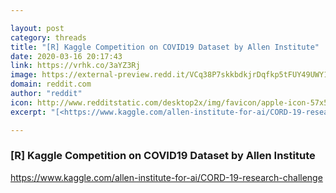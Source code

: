 ```yaml
---

layout: post
category: threads
title: "[R] Kaggle Competition on COVID19 Dataset by Allen Institute"
date: 2020-03-16 20:17:43
link: https://vrhk.co/3aYZ3Rj
image: https://external-preview.redd.it/VCq38P7skkbdkjrDqfkp5tFUY49UWY1r11oJGZ77PUY.jpg?width=1200&height=628.272251309&auto=webp&crop=1200:628.272251309,smart&s=283c0102c4bf9bd1788cd13325fa74ff9b4af181
domain: reddit.com
author: "reddit"
icon: http://www.redditstatic.com/desktop2x/img/favicon/apple-icon-57x57.png
excerpt: "[<https://www.kaggle.com/allen-institute-for-ai/CORD-19-research-challenge>](<https://www.kaggle.com/allen-institute-for-ai/CORD-19-research-challenge>)"

---
```


### [R] Kaggle Competition on COVID19 Dataset by Allen Institute

[<https://www.kaggle.com/allen-institute-for-ai/CORD-19-research-challenge>](<https://www.kaggle.com/allen-institute-for-ai/CORD-19-research-challenge>)